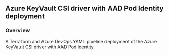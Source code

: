 ## Azure KeyVault CSI driver with AAD Pod Identity deployment
### Overview
A Terraform and Azure DevOps YAML pipeline deployment of the Azure KeyVault CSI driver with AAD Pod Identity
